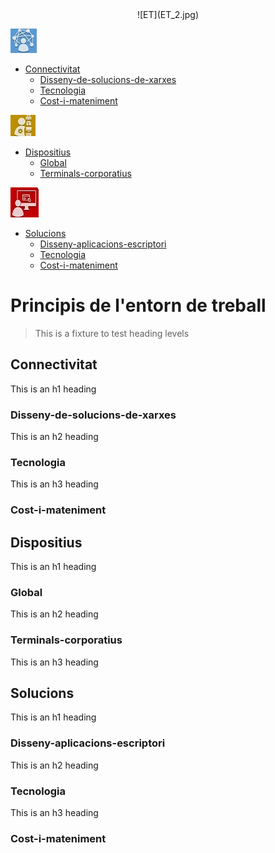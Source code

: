 <div markdown="1" align="center">
  ![ET](ET_2.jpg)
</div>

![Conect](Conect.jpg)
- [Connectivitat](#connectivitat)
  * [Disseny-de-solucions-de-xarxes](#disseny-de-solucions-de-xarxes)
  * [Tecnologia](#tecnologia )   
  * [Cost-i-mateniment](#cost-i-mateniment)
  
![Dev](Dev.jpg)
- [Dispositius](#dispositius)
  * [Global](#global)
  * [Terminals-corporatius](#terminals-corporatius)
    
 ![Lldt](Lldt.jpg) 
- [Solucions](#solucions)
  * [Disseny-aplicacions-escriptori](#disseny-aplicacions-escriptori)
  * [Tecnologia](#tecnologia )   
  * [Cost-i-mateniment](#cost-i-mateniment)


# Principis de l'entorn de treball

> This is a fixture to test heading levels

<!-- toc -->

## Connectivitat

This is an h1 heading

### Disseny-de-solucions-de-xarxes

This is an h2 heading

### Tecnologia

This is an h3 heading

### Cost-i-mateniment

## Dispositius

This is an h1 heading

### Global

This is an h2 heading

### Terminals-corporatius

This is an h3 heading

## Solucions

This is an h1 heading

### Disseny-aplicacions-escriptori

This is an h2 heading

### Tecnologia

This is an h3 heading

### Cost-i-mateniment

